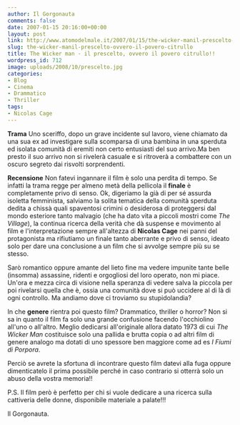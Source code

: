 ```yaml
---
author: Il Gorgonauta
comments: false
date: 2007-01-15 20:16:00+00:00
layout: post
link: http://www.atomodelmale.it/2007/01/15/the-wicker-manil-prescelto-ovvero-il-povero-citrullo/
slug: the-wicker-manil-prescelto-ovvero-il-povero-citrullo
title: The Wicker man - il prescelto, ovvero il povero citrullo!!
wordpress_id: 712
image: uploads/2008/10/prescelto.jpg
categories:
- Blog
- Cinema
- Drammatico
- Thriller
tags:
- Nicolas Cage
---
```


**Trama**
Uno sceriffo, dopo un grave incidente sul lavoro, viene chiamato da una sua ex ad investigare sulla scomparsa di una bambina in una sperduta ed isolata comunità di eremiti non certo entusiasti del suo arrivo.Ma ben presto il suo arrivo non si rivelerà casuale e si ritroverà a combattere con un oscuro segreto dai risvolti sorprendenti.

**Recensione**
Non fatevi ingannare il film è solo una perdita di tempo. Se infatti la trama regge per almeno metà della pellicola il **finale** è completamente privo di senso. Ok, digeriamo la già di per sé assurda isoletta femminista, salviamo la solita tematica della comunità sperduta dedita a chissà quali spaventosi crimini o desiderosa di proteggersi dal mondo esteriore tanto malvagio (che ha dato vita a piccoli mostri come _The Village_), la continua ricerca della verità che dà suspense e movimento al film e l'interpretazione sempre all'altezza di **Nicolas Cage** nei panni del protagonista ma rifiutiamo un finale tanto aberrante e privo di senso, ideato solo per dare una conclusione a un film che si avvolge sempre più su se stesso.

Sarò romantico oppure amante del lieto fine ma vedere impunite tante belle (insomma) assassine, ridenti e orgogliosi del loro operato, non mi piace. Un'ora e mezza circa di visione nella speranza di vedere salva la piccola per poi rivelarsi quella che è, ossia una comunità dove si può uccidere al di là di ogni controllo. Ma andiamo dove ci troviamo su stupidolandia?

In che **genere** rientra poi questo film? Drammatico, thriller o horror? Non si sa in quanto il film fa solo una grande confusione facendo l'occhiolino all'uno o all'altro. Meglio dedicarsi all'originale allora datato 1973 di cui _The Wicker Man_ costituisce solo una pallida e brutta copia o ad altri film di genere analogo ma dotati di uno spessore ben maggiore come ad es _I Fiumi di Porpora_.

Perciò se avrete la sfortuna di incontrare questo film datevi alla fuga oppure dimenticatelo il prima possibile perché in caso contrario si otterrà solo un abuso della vostra memoria!!

P.S. Il film però è perfetto per chi si vuole dedicare a una ricerca sulla cattiveria delle donne, disponibile materiale a palate!!!

Il Gorgonauta.
